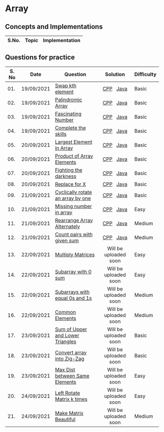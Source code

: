 # Array 

## Concepts and Implementations

| S.No. | Topic | Implementation |
| ---  | ------ | -------------- |

## Questions for practice
| S. No| Date | Question | Solution| Difficulty |
| --- | ---  | ------ | :--------------: | ----- |
|01.|19/09/2021| [Swap kth element](https://practice.geeksforgeeks.org/problems/swap-kth-elements5500/1/?category[]=Arrays&category[]=Arrays&difficulty[]=-2&page=1&query=category[]Arraysdifficulty[]-2page1category[]Arrays)|[CPP](Swap_kth_element.cpp) &nbsp; [Java](Swap_kth_element.java)| Basic |
|02.|19/09/2021| [Palindromic Array](https://practice.geeksforgeeks.org/problems/palindromic-array-1587115620/1/?category[]=Arrays&category[]=Arrays&difficulty[]=-2&page=1&query=category[]Arraysdifficulty[]-2page1category[]Arrays)|[CPP](Palindromic_Array.cpp) &nbsp; [Java](palinfromic_array.java)|Basic|
|03.|19/09/2021|  [Fascinating Number](https://practice.geeksforgeeks.org/problems/fascinating-number3751/1/?category[]=Arrays&category[]=Arrays&difficulty[]=-2&page=2&query=category[]Arraysdifficulty[]-2page2category[]Arrays)|[CPP](fascinating_number.cpp) &nbsp; [Java](Fascinating_number.java)| Basic |
|04.|19/09/2021|[Complete the skills](https://practice.geeksforgeeks.org/problems/compete-the-skills5807/1/?category[]=Arrays&category[]=Arrays&difficulty[]=-2&page=1&query=category[]Arraysdifficulty[]-2page1category[]Arrays)|[CPP](complete_the_skills.cpp) &nbsp; [Java](complete_the_skills.java)| Basic |
|05.|20/09/2021| [Largest Element in Array](https://practice.geeksforgeeks.org/problems/largest-element-in-array4009/1/?category[]=Arrays&category[]=Arrays&difficulty[]=-1&page=1&query=category[]Arraysdifficulty[]-1page1category[]Arrays)  | [CPP](largest_element_of_array.cpp) &nbsp; [Java](largest_element.java) | Basic
|06.|20/09/2021| [Product of Array Elements](https://practice.geeksforgeeks.org/problems/product-of-array-element/1/?category[]=Arrays&category[]=Arrays&difficulty[]=-1&page=3&query=category[]Arraysdifficulty[]-1page3category[]Arrays) | [CPP](Product_of_array_elements.cpp) &nbsp; [Java](product_of_ele.java) | Basic
|07.|20/09/2021| [Fighting the darkness](https://practice.geeksforgeeks.org/problems/fighting-the-darkness3949/1/?category[]=Arrays&category[]=Arrays&difficulty[]=-1&page=1&query=category[]Arraysdifficulty[]-1page1category[]Arrays) | [CPP](fighting_the_darkness.cpp) &nbsp; [Java](fighting_the_darkness.java) | Basic
|08.|20/09/2021| [Replace for X](https://www.codechef.com/problems/REPLESX) | [CPP](replace_for_x.cpp) &nbsp; [Java](replace_for_x.java) | Basic
|09.|21/09/2021| [Cyclically rotate an array by one](https://practice.geeksforgeeks.org/problems/cyclically-rotate-an-array-by-one2614/1) | [CPP](rotate_by_one.cpp) &nbsp; [Java](rotate_by_one.java) | Basic
|10.|21/09/2021| [Missing number in array](https://practice.geeksforgeeks.org/problems/missing-number-in-array1416/1) | [CPP](missing_no.cpp) &nbsp; [Java](missing_no.java) | Easy |
|11.|21/09/2021| [Rearrange Array Alternately](https://practice.geeksforgeeks.org/problems/-rearrange-array-alternately-1587115620/1) | [CPP](rearrange_array_alternately.cpp) &nbsp; [Java](rearrange_array_alternately.java) | Medium
|12.|21/09/2021| [Count pairs with given sum](https://practice.geeksforgeeks.org/problems/count-pairs-with-given-sum5022/1) | [CPP](count_pairs_with_given_sum.cpp) &nbsp; [Java](count_pairs_with_given_sum.java) | Medium
|13.|22/09/2021| [Multiply Matrices](https://practice.geeksforgeeks.org/problems/multiply-matrices/1) | Will be uploaded soon | Easy
|14.|22/09/2021| [Subarray with 0 sum](https://practice.geeksforgeeks.org/problems/subarray-with-0-sum-1587115621/1) | Will be uploaded soon | Easy
|15.|22/09/2021| [Subarrays with equal 0s and 1s](https://practice.geeksforgeeks.org/problems/count-subarrays-with-equal-number-of-1s-and-0s-1587115620/1) | Will be uploaded soon | Medium
|16.|22/09/2021| [Common Elements](https://practice.geeksforgeeks.org/problems/common-elements1132/1) | Will be uploaded soon | Medium
|17.| 23/09/2021 | [Sum of Upper and Lower Triangles](https://practice.geeksforgeeks.org/problems/sum-of-upper-and-lower-triangles-1587115621/1/?category[]=Matrix&category[]=Matrix&page=1&query=category[]Matrixpage1category[]Matrix) | Will be uploaded soon | Basic |
|18.| 23/09/2021 | [Convert array into Zig-Zag](https://practice.geeksforgeeks.org/problems/convert-array-into-zig-zag-fashion1638/1) | Will be uploaded soon | Basic |
|19.| 23/09/2021 | [Max Dist between Same Elements](https://practice.geeksforgeeks.org/problems/max-distance-between-same-elements/1) | Will be uploaded soon | Easy |
|20.| 24/09/2021 | [Left Rotate Matrix k times](https://practice.geeksforgeeks.org/problems/left-rotate-matrix-k-times2351/0/?category[]=Matrix&category[]=Matrix&page=1&query=category[]Matrixpage1category[]Matrix) | Will be uploaded soon | Easy |
|21.| 24/09/2021 | [Make Matrix Beautiful](https://practice.geeksforgeeks.org/problems/make-matrix-beautiful-1587115620/1/?category[]=Matrix&category[]=Matrix&page=1&query=category[]Matrixpage1category[]Matrix) | Will be uploaded soon | Medium |
